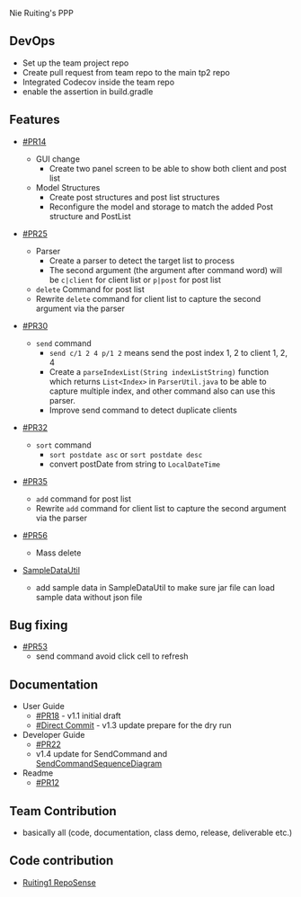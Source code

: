 Nie Ruiting's PPP

## DevOps
- Set up the team project repo
- Create pull request from team repo to the main tp2 repo
- Integrated Codecov inside the team repo
- enable the assertion in build.gradle

## Features

- [#PR14](https://github.com/AY2122S2-TIC4002-F18-6/tp2/pull/14)
  - GUI change 
    - Create two panel screen to be able to show both client and post list
  - Model Structures
    - Create post structures and post list structures
    - Reconfigure the model and storage to match the added Post structure and PostList

- [#PR25](https://github.com/AY2122S2-TIC4002-F18-6/tp2/pull/25)
  - Parser
    - Create a parser to detect the target list to process 
    - The second argument (the argument after command word) will be `c|client` for client list or `p|post` for post list
  - `delete` Command for post list
  - Rewrite `delete` command for client list to capture the second argument via the parser

- [#PR30](https://github.com/AY2122S2-TIC4002-F18-6/tp2/pull/30)
  - `send` command 
    - `send c/1 2 4 p/1 2` means send the post index 1, 2 to client 1, 2, 4
    - Create a `parseIndexList(String indexListString)` function which returns `List<Index>` in `ParserUtil.java` to be able to capture multiple index, and other command also can use this parser.
    - Improve send command to detect duplicate clients

- [#PR32](https://github.com/AY2122S2-TIC4002-F18-6/tp2/pull/32)
  - `sort` command
    - `sort postdate asc` or `sort postdate desc`
    - convert postDate from string to `LocalDateTime`

- [#PR35](https://github.com/AY2122S2-TIC4002-F18-6/tp2/pull/35)
  - `add` command for post list
  - Rewrite `add` command for client list to capture the second argument via the parser

- [#PR56](https://github.com/AY2122S2-TIC4002-F18-6/tp2/pull/56)
  - Mass delete

- [SampleDataUtil](https://github.com/AY2122S2-TIC4002-F18-6/tp2/commit/10bd5df9ca1ba77fb42547fff5bec64e8dec96c7)
  - add sample data in SampleDataUtil to make sure jar file can load sample data without json file

## Bug fixing

- [#PR53](https://github.com/AY2122S2-TIC4002-F18-6/tp2/pull/53)
  - send command avoid click cell to refresh
  
## Documentation

- User Guide
  - [#PR18](https://github.com/AY2122S2-TIC4002-F18-6/tp2/pull/18) - v1.1 initial draft
  - [#Direct Commit](https://github.com/AY2122S2-TIC4002-F18-6/tp2/commit/0f7fab97a8b2cb3922ea5ab0e1fe5505b1b9ebc0) - v1.3 update prepare for the dry run
- Developer Guide
  - [#PR22](https://github.com/AY2122S2-TIC4002-F18-6/tp2/pull/22)
  - v1.4 update for SendCommand and [SendCommandSequenceDiagram](images/SendCommandSequenceDiagram.png)
- Readme
  - [#PR12](https://github.com/AY2122S2-TIC4002-F18-6/tp2/pull/12)

## Team Contribution

- basically all (code, documentation, class demo, release, deliverable etc.)

## Code contribution
- [Ruiting1 RepoSense](https://nus-tic4002-ay2122s2.github.io/tp-dashboard/?search=&sort=groupTitle&sortWithin=title&timeframe=commit&mergegroup=&groupSelect=groupByRepos&breakdown=true&checkedFileTypes=docs~functional-code~test-code~other&since=2022-02-11&tabOpen=true&tabType=authorship&tabAuthor=Ruiting1&tabRepo=AY2122S2-TIC4002-F18-6%2Ftp2%5Bmaster%5D&authorshipIsMergeGroup=false&authorshipFileTypes=docs~functional-code~test-code~other&authorshipIsBinaryFileTypeChecked=false)



